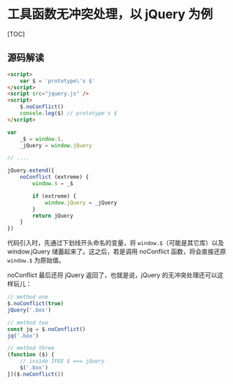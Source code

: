 # 工具函数无冲突处理，以 jQuery 为例

[TOC]

## 源码解读

```html
<script>
	var $ = 'prototype\'s $'
</script>
<script src="jquery.js" />
<script>
	$.noConflict()
	console.log($) // prototype's $
</script>
```

```js
var
    _$ = window.$,
    _jQuery = window.jQuery

// ....

jQuery.extend({
    noConflict (extreme) {
        window.$ = _$

        if (extreme) {
            window.jQuery = _jQuery
        }
        return jQuery
    }
})
```

代码引入时，先通过下划线开头命名的变量，将 `window.$`（可能是其它库）以及 window.jQuery 储蓄起来了。这之后，若是调用 noConflict 函数，将会直接还原 `window.$` 为原始值。

noConflict 最后还将 jQuery 返回了，也就是说，jQuery 的无冲突处理还可以这样玩儿：

```js
// method one
$.noConflict(true)
jQuery('.box')

// method two
const jq = $.noConflict()
jq('.box')

// method three
(function ($) {
    // inside IFEE $ === jQuery
    $('.box')
})($.noConflict())
```

